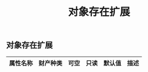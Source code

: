 ﻿---
title: 对象存在扩展
second_title: Aspose.Cells Cloud Documen
type: docs
url: /zh/specification/model/objectexistsextensions/
description: Aspose.Cells 云模型规范：ObjectExistsExtensions。轻松处理 Excel 和其他电子表格文档，具有打开、生成、编辑、拆分、合并、比较和转换等功能
kwords: Excel，Office，电子表格，云 REST API，ObjectExistsExtensions
weight: 50
---
## **对象存在扩展**

 

|属性名称|财产种类|可空|只读|默认值|描述|
|:- |:- |:- |:- |:- |:- |

